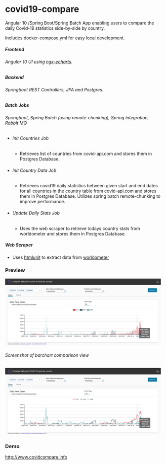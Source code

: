 # covid19-compare
Angular 10 /Spring Boot/Spring Batch App enabling users to compare the daily 
Covid-19 statistics side-by-side by country.

Includes docker-compose.yml for easy local development.

##### **Frontend**
###### Angular 10 UI using [ngx-echarts](https://github.com/swimlane/ngx-charts).
##### Backend
###### Springboot REST Controllers, JPA and Postgres. 
##### Batch Jobs
###### Springboot, Spring Batch (using remote-chunking), Spring Integration, Rabbit MQ
- ###### Init Countries Job
  - Retrieves list of countries from covid-api.com and stores them in
   Postgres Database.
- ###### Init Country Data Job
  - Retrieves covid19 daily statistics between given start and end dates 
  for all countries in the country table from covid-api.com and stores them in Postgres Database. Utilizes 
  spring batch remote-chunking to improve performance.
- ###### Update Daily Stats Job
  - Uses the web scraper to retrieve todays country stats from worldometer and stores 
  them in Postgres Database.

##### Web Scraper
- Uses [htmlunit](https://github.com/HtmlUnit/htmlunit) to extract data from [worldometer](https://www.worldometers.info/)
### Preview
![Bar Chart Image](docs/img/bar-chart.png "Screenshot Bar Chart")
###### Screenshot of barchart comparison view
![Line Chart Image](docs/img/line-chart.png "Screenshot Line Chart")

### Demo
http://www.covidcompare.info
